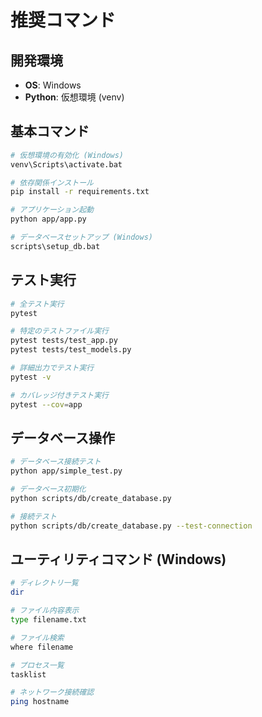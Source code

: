 # 推奨コマンド

## 開発環境
- **OS**: Windows
- **Python**: 仮想環境 (venv)

## 基本コマンド
```bash
# 仮想環境の有効化 (Windows)
venv\Scripts\activate.bat

# 依存関係インストール
pip install -r requirements.txt

# アプリケーション起動
python app/app.py

# データベースセットアップ (Windows)
scripts\setup_db.bat
```

## テスト実行
```bash
# 全テスト実行
pytest

# 特定のテストファイル実行
pytest tests/test_app.py
pytest tests/test_models.py

# 詳細出力でテスト実行
pytest -v

# カバレッジ付きテスト実行
pytest --cov=app
```

## データベース操作
```bash
# データベース接続テスト
python app/simple_test.py

# データベース初期化
python scripts/db/create_database.py

# 接続テスト
python scripts/db/create_database.py --test-connection
```

## ユーティリティコマンド (Windows)
```bash
# ディレクトリ一覧
dir

# ファイル内容表示
type filename.txt

# ファイル検索
where filename

# プロセス一覧
tasklist

# ネットワーク接続確認
ping hostname
```